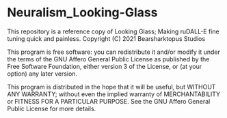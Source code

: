 # Neuralism_Looking-Glass
This repository is a reference copy of Looking Glass; Making ruDALL-E fine tuning quick and painless.
Copyright (C) 2021 Bearsharktopus Studios

This program is free software: you can redistribute it and/or modify it under the terms of the GNU Affero General Public License as published by the Free Software Foundation, either version 3 of the License, or (at your option) any later version.

This program is distributed in the hope that it will be useful, but WITHOUT ANY WARRANTY; without even the implied warranty of MERCHANTABILITY or FITNESS FOR A PARTICULAR PURPOSE. See the GNU Affero General Public License for more details.
